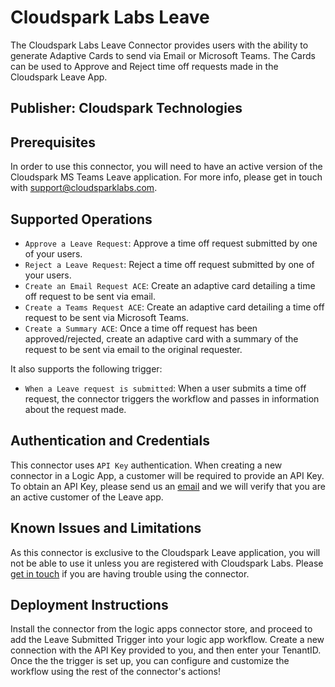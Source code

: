 # Cloudspark Labs Leave
The Cloudspark Labs Leave Connector provides users with the ability to generate Adaptive Cards to send via Email or Microsoft Teams. The Cards can be used to Approve and Reject time off requests made in the Cloudspark Leave App. 

## Publisher: Cloudspark Technologies

## Prerequisites
In order to use this connector, you will need to have an active version of the Cloudspark MS Teams Leave application. For more info, please get in touch with [support@cloudsparklabs.com](support@cloudsparklabs.com).

## Supported Operations
* `Approve a Leave Request`: Approve a time off request submitted by one of your users.
* `Reject a Leave Request`: Reject a time off request submitted by one of your users.
* `Create an Email Request ACE`: Create an adaptive card detailing a time off request to be sent via email.
* `Create a Teams Request ACE`: Create an adaptive card detailing a time off request to be sent via Microsoft Teams.
* `Create a Summary ACE`: Once a time off request has been approved/rejected, create an adaptive card with a summary of the request to be sent via email to the original requester.

It also supports the following trigger:

* `When a Leave request is submitted`: When a user submits a time off request, the connector triggers the workflow and passes in information about the request made.  


## Authentication and Credentials

This connector uses `API Key` authentication. When creating a new connector in a Logic App, a customer will be required to provide an API Key. To obtain an API Key, please send us an [email](support@cloudsparklabs.com) and we will verify that you are an active customer of the Leave app.

## Known Issues and Limitations
As this connector is exclusive to the Cloudspark Leave application, you will not be able to use it unless you are registered with Cloudspark Labs. Please [get in touch](support@cloudsparklabs.com) if you are having trouble using the connector.  

## Deployment Instructions
Install the connector from the logic apps connector store, and proceed to add the Leave Submitted Trigger into your logic app workflow. Create a new connection with the API Key provided to you, and then enter your TenantID. Once the the trigger is set up, you can configure and customize the workflow using the rest of the connector's actions! 